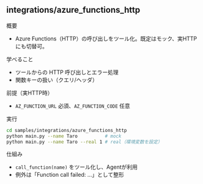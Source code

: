 ## integrations/azure_functions_http

概要
- Azure Functions（HTTP）の呼び出しをツール化。既定はモック、実HTTPにも切替可。

学べること
- ツールからの HTTP 呼び出しとエラー処理
- 関数キーの扱い（クエリ/ヘッダ）

前提（実HTTP時）
- `AZ_FUNCTION_URL` 必須、`AZ_FUNCTION_CODE` 任意

実行
```bash
cd samples/integrations/azure_functions_http
python main.py --name Taro          # mock
python main.py --name Taro --real 1 # real（環境変数を設定）
```

仕組み
- `call_function(name)` をツール化し、Agentが利用
- 例外は「Function call failed: ...」として整形
